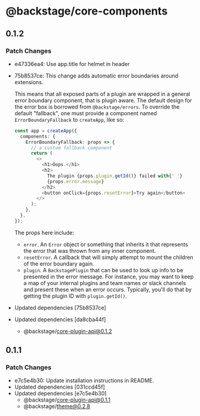 # @backstage/core-components

## 0.1.2

### Patch Changes

- e47336ea4: Use app.title for helmet in header
- 75b8537ce: This change adds automatic error boundaries around extensions.

  This means that all exposed parts of a plugin are wrapped in a general error boundary component, that is plugin aware. The default design for the error box is borrowed from `@backstage/errors`. To override the default "fallback", one must provide a component named `ErrorBoundaryFallback` to `createApp`, like so:

  ```ts
  const app = createApp({
    components: {
      ErrorBoundaryFallback: props => {
        // a custom fallback component
        return (
          <>
            <h1>Oops.</h1>
            <h2>
              The plugin {props.plugin.getId()} failed with{' '}
              {props.error.message}
            </h2>
            <button onClick={props.resetError}>Try again</button>
          </>
        );
      },
    },
  });
  ```

  The props here include:

  - `error`. An `Error` object or something that inherits it that represents the error that was thrown from any inner component.
  - `resetError`. A callback that will simply attempt to mount the children of the error boundary again.
  - `plugin`. A `BackstagePlugin` that can be used to look up info to be presented in the error message. For instance, you may want to keep a map of your internal plugins and team names or slack channels and present these when an error occurs. Typically, you'll do that by getting the plugin ID with `plugin.getId()`.

- Updated dependencies [75b8537ce]
- Updated dependencies [da8cba44f]
  - @backstage/core-plugin-api@0.1.2

## 0.1.1

### Patch Changes

- e7c5e4b30: Update installation instructions in README.
- Updated dependencies [031ccd45f]
- Updated dependencies [e7c5e4b30]
  - @backstage/core-plugin-api@0.1.1
  - @backstage/theme@0.2.8
